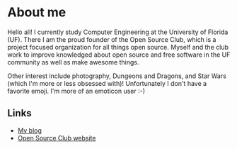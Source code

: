 # About me

Hello all! I currently study Computer Engineering at the University of Florida (UF). There I am the proud founder of the Open Source Club, which is a project focused organization for all things open source. Myself and the club work to improve knowledged about open source and free software in the UF community as well as make awesome things. 

Other interest include photography, Dungeons and Dragons, and Star Wars (which I'm more or less obsessed with)! Unfortunately I don't have a favorite emoji. I'm more of an emoticon user :-)

## Links

- [My blog](https://codecaptured.com/)
- [Open Source Club website](https://ufosc.github.io/)